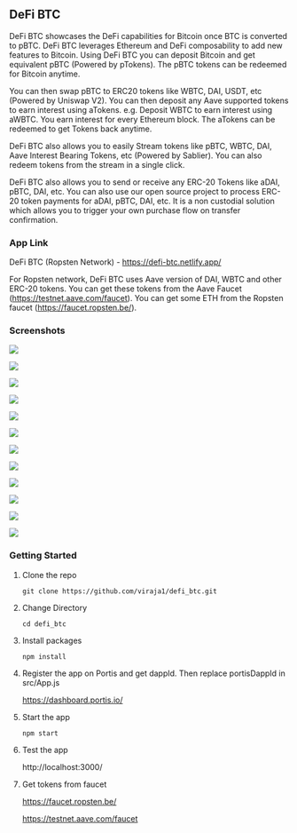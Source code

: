 ## DeFi BTC

DeFi BTC showcases the DeFi capabilities for Bitcoin once BTC is converted to pBTC. 
DeFi BTC leverages Ethereum and DeFi composability to add new features to Bitcoin.
Using DeFi BTC you can deposit Bitcoin and get equivalent pBTC (Powered by pTokens). 
The pBTC tokens can be redeemed for Bitcoin anytime. 

You can then swap pBTC to ERC20 tokens like WBTC, DAI, USDT, etc (Powered by Uniswap V2). You can then deposit 
any Aave supported tokens to earn interest using aTokens. e.g. Deposit WBTC to earn interest using aWBTC. You earn
interest for every Ethereum block. The aTokens can be redeemed to get Tokens back anytime.

DeFi BTC also allows you to easily Stream tokens like pBTC, WBTC, DAI, Aave Interest Bearing Tokens, etc 
(Powered by Sablier). You can also redeem tokens from the stream in a single click.

DeFi BTC also allows you to send or receive any ERC-20 Tokens like aDAI, pBTC, DAI, etc. You can also use our 
open source project to process ERC-20 token payments for aDAI, pBTC, DAI, etc. It is a non custodial solution which 
allows you to trigger your own purchase flow on transfer confirmation.

### App Link

DeFi BTC (Ropsten Network) - https://defi-btc.netlify.app/ 

For Ropsten network, DeFi BTC uses Aave version of DAI, WBTC and other ERC-20 tokens.
You can get these tokens from the Aave Faucet (https://testnet.aave.com/faucet). 
You can get some ETH from the Ropsten faucet (https://faucet.ropsten.be/).


### Screenshots

![](screenshots/defi_btc_1.png)

![](screenshots/defi_btc_2.png)

![](screenshots/defi_btc_3.png)

![](screenshots/defi_btc_4.png)

![](screenshots/defi_btc_5.png)

![](screenshots/defi_btc_11.png)

![](screenshots/defi_btc_6.png)

![](screenshots/defi_btc_6b.png)

![](screenshots/defi_btc_7.png)

![](screenshots/defi_btc_8.png)

![](screenshots/defi_btc_9.png)

![](screenshots/defi_btc_10.png)


### Getting Started

1) Clone the repo

   ```
   git clone https://github.com/viraja1/defi_btc.git 
   ```

2) Change Directory

   ```
   cd defi_btc
   ```
   
3) Install packages

   ```
   npm install
   ```
   
4) Register the app on Portis and get dappId. Then replace portisDappId in src/App.js

   https://dashboard.portis.io/
   
5) Start the app   

   ```
   npm start 
   ```
   
6) Test the app

   http://localhost:3000/ 
   
7) Get tokens from faucet
    
   https://faucet.ropsten.be/
   
   https://testnet.aave.com/faucet